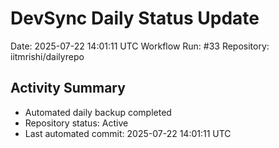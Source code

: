 # DevSync Daily Status Update
Date: 2025-07-22 14:01:11 UTC
Workflow Run: #33
Repository: iitmrishi/dailyrepo

## Activity Summary
- Automated daily backup completed
- Repository status: Active
- Last automated commit: 2025-07-22 14:01:11 UTC

